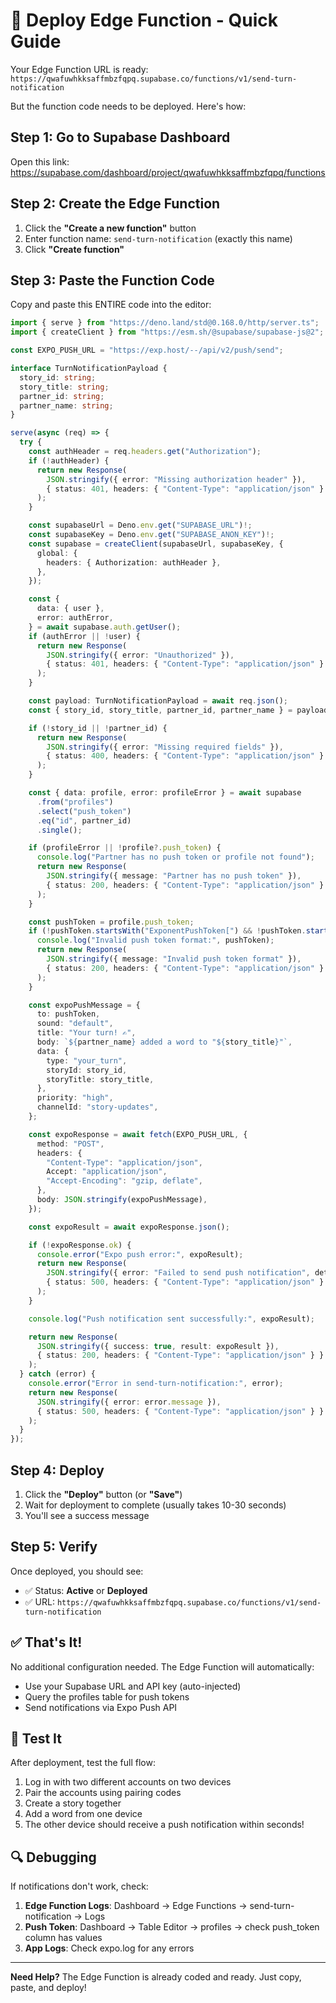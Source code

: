 # 🚀 Deploy Edge Function - Quick Guide

Your Edge Function URL is ready: `https://qwafuwhkksaffmbzfqpq.supabase.co/functions/v1/send-turn-notification`

But the function code needs to be deployed. Here's how:

## Step 1: Go to Supabase Dashboard

Open this link: https://supabase.com/dashboard/project/qwafuwhkksaffmbzfqpq/functions

## Step 2: Create the Edge Function

1. Click the **"Create a new function"** button
2. Enter function name: `send-turn-notification` (exactly this name)
3. Click **"Create function"**

## Step 3: Paste the Function Code

Copy and paste this ENTIRE code into the editor:

```typescript
import { serve } from "https://deno.land/std@0.168.0/http/server.ts";
import { createClient } from "https://esm.sh/@supabase/supabase-js@2";

const EXPO_PUSH_URL = "https://exp.host/--/api/v2/push/send";

interface TurnNotificationPayload {
  story_id: string;
  story_title: string;
  partner_id: string;
  partner_name: string;
}

serve(async (req) => {
  try {
    const authHeader = req.headers.get("Authorization");
    if (!authHeader) {
      return new Response(
        JSON.stringify({ error: "Missing authorization header" }),
        { status: 401, headers: { "Content-Type": "application/json" } }
      );
    }

    const supabaseUrl = Deno.env.get("SUPABASE_URL")!;
    const supabaseKey = Deno.env.get("SUPABASE_ANON_KEY")!;
    const supabase = createClient(supabaseUrl, supabaseKey, {
      global: {
        headers: { Authorization: authHeader },
      },
    });

    const {
      data: { user },
      error: authError,
    } = await supabase.auth.getUser();
    if (authError || !user) {
      return new Response(
        JSON.stringify({ error: "Unauthorized" }),
        { status: 401, headers: { "Content-Type": "application/json" } }
      );
    }

    const payload: TurnNotificationPayload = await req.json();
    const { story_id, story_title, partner_id, partner_name } = payload;

    if (!story_id || !partner_id) {
      return new Response(
        JSON.stringify({ error: "Missing required fields" }),
        { status: 400, headers: { "Content-Type": "application/json" } }
      );
    }

    const { data: profile, error: profileError } = await supabase
      .from("profiles")
      .select("push_token")
      .eq("id", partner_id)
      .single();

    if (profileError || !profile?.push_token) {
      console.log("Partner has no push token or profile not found");
      return new Response(
        JSON.stringify({ message: "Partner has no push token" }),
        { status: 200, headers: { "Content-Type": "application/json" } }
      );
    }

    const pushToken = profile.push_token;
    if (!pushToken.startsWith("ExponentPushToken[") && !pushToken.startsWith("ExpoPushToken[")) {
      console.log("Invalid push token format:", pushToken);
      return new Response(
        JSON.stringify({ message: "Invalid push token format" }),
        { status: 200, headers: { "Content-Type": "application/json" } }
      );
    }

    const expoPushMessage = {
      to: pushToken,
      sound: "default",
      title: "Your turn! ✍️",
      body: `${partner_name} added a word to "${story_title}"`,
      data: {
        type: "your_turn",
        storyId: story_id,
        storyTitle: story_title,
      },
      priority: "high",
      channelId: "story-updates",
    };

    const expoResponse = await fetch(EXPO_PUSH_URL, {
      method: "POST",
      headers: {
        "Content-Type": "application/json",
        Accept: "application/json",
        "Accept-Encoding": "gzip, deflate",
      },
      body: JSON.stringify(expoPushMessage),
    });

    const expoResult = await expoResponse.json();

    if (!expoResponse.ok) {
      console.error("Expo push error:", expoResult);
      return new Response(
        JSON.stringify({ error: "Failed to send push notification", details: expoResult }),
        { status: 500, headers: { "Content-Type": "application/json" } }
      );
    }

    console.log("Push notification sent successfully:", expoResult);

    return new Response(
      JSON.stringify({ success: true, result: expoResult }),
      { status: 200, headers: { "Content-Type": "application/json" } }
    );
  } catch (error) {
    console.error("Error in send-turn-notification:", error);
    return new Response(
      JSON.stringify({ error: error.message }),
      { status: 500, headers: { "Content-Type": "application/json" } }
    );
  }
});
```

## Step 4: Deploy

1. Click the **"Deploy"** button (or **"Save"**)
2. Wait for deployment to complete (usually takes 10-30 seconds)
3. You'll see a success message

## Step 5: Verify

Once deployed, you should see:
- ✅ Status: **Active** or **Deployed**
- ✅ URL: `https://qwafuwhkksaffmbzfqpq.supabase.co/functions/v1/send-turn-notification`

## ✅ That's It!

No additional configuration needed. The Edge Function will automatically:
- Use your Supabase URL and API key (auto-injected)
- Query the profiles table for push tokens
- Send notifications via Expo Push API

## 🧪 Test It

After deployment, test the full flow:
1. Log in with two different accounts on two devices
2. Pair the accounts using pairing codes
3. Create a story together
4. Add a word from one device
5. The other device should receive a push notification within seconds!

## 🔍 Debugging

If notifications don't work, check:
1. **Edge Function Logs**: Dashboard → Edge Functions → send-turn-notification → Logs
2. **Push Token**: Dashboard → Table Editor → profiles → check push_token column has values
3. **App Logs**: Check expo.log for any errors

---

**Need Help?** The Edge Function is already coded and ready. Just copy, paste, and deploy!
